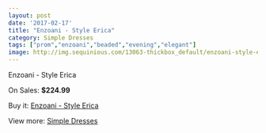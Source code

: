 ```yaml
---
layout: post
date: '2017-02-17'
title: "Enzoani - Style Erica"
category: Simple Dresses
tags: ["prom","enzoani","beaded","evening","elegant"]
image: http://img.sequinious.com/13063-thickbox_default/enzoani-style-erica.jpg
---
```

Enzoani - Style Erica

On Sales: **$224.99**
<a href="https://www.sequinious.com/simple-dresses/6149-enzoani-style-erica.html"><amp-img layout="responsive" width="600" height="600" src="//img.sequinious.com/13063-thickbox_default/enzoani-style-erica.jpg" alt="Enzoani - Style Erica 0" /></a>
<a href="https://www.sequinious.com/simple-dresses/6149-enzoani-style-erica.html"><amp-img layout="responsive" width="600" height="600" src="//img.sequinious.com/13064-thickbox_default/enzoani-style-erica.jpg" alt="Enzoani - Style Erica 1" /></a>

Buy it: [Enzoani - Style Erica](https://www.sequinious.com/simple-dresses/6149-enzoani-style-erica.html "Enzoani - Style Erica")

View more: [Simple Dresses](https://www.sequinious.com/5-simple-dresses "Simple Dresses")